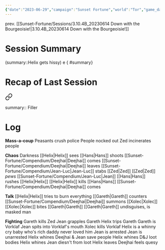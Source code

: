 ```yaml
---
{"date":"2023-06-29","campaign":"Sunset Fortune","world":"Tor","game_date":null,"type":"session","location":"Saltmarsh","characters":["Jean-Luc","Xhang","Deejhai","Zed"],"tags":["session","sf"],"icon":"FasFileLines","dg-publish":true,"permalink":"/sunset-fortune/sessions/3-10-5-20230629-fan-hits-the-narr-ouch/","dgPassFrontmatter":true,"created":"2024-01-27T12:49:29.372+10:30"}
---
```


prev. [[Sunset-Fortune/Sessions/3.10.4B_20230614 Down with the Bourgeoisie!\|3.10.4B_20230614 Down with the Bourgeoisie!]]
# Session Summary
(summary::Helix gets hissy)
e
{ #summary}

# Recap of Last Session

<div class="transclusion internal-embed is-loaded"><a class="markdown-embed-link" href="/sunset-fortune/sessions/3-10-4-b-20230614-down-with-the-bourgeoisie/#summary" aria-label="Open link"><svg xmlns="http://www.w3.org/2000/svg" width="24" height="24" viewBox="0 0 24 24" fill="none" stroke="currentColor" stroke-width="2" stroke-linecap="round" stroke-linejoin="round" class="svg-icon lucide-link"><path d="M10 13a5 5 0 0 0 7.54.54l3-3a5 5 0 0 0-7.07-7.07l-1.72 1.71"></path><path d="M14 11a5 5 0 0 0-7.54-.54l-3 3a5 5 0 0 0 7.07 7.07l1.71-1.71"></path></svg></a><div class="markdown-embed">



summary:: Filler


</div></div>

# Log
**Mass-a-coup**
Peasants crush police
People nocked out
Zed incinerates people

**Chaos**
Darkness
[[Helix\|Helix]] sees
[[Hans\|Hans]] shoots
[[Sunset-Fortune/Compendium/Deejhai\|Deejhai]] comes
[[Sunset-Fortune/Compendium/Deejhai\|Deejhai]] leaves
[[Sunset-Fortune/Compendium/Jean-Luc\|Jean-Luc]] stabs [[Zed\|Zed]]
[[Zed\|Zed]] *pews* [[Sunset-Fortune/Compendium/Jean-Luc\|Jean]]
[[Hans\|Hans]] rushes [[Helix\|Helix]]
[[Helix\|Helix]] kills [[Hans\|Hans]]
[[Sunset-Fortune/Compendium/Deejhai\|Deejhai]] comes

**Talk**
[[Helix\|Helix]] tries to burn everything
[[Gareth\|Gareth]] counters
[[Sunset-Fortune/Compendium/Deejhai\|Deejhai]] summons [[Xolec\|Xolec]]
[[Xolec\|Xolec]] bites [[Gareth\|Gareth]]
[[Gareth\|Gareth]] undisguises, is masked man

**Fighting**
Gareth kills Zed
Jean grapples Gareth
Helix trips Gareth
Gareth is Vorklaf
Jean spits into Vorklaf's mouth
Xolec kills Vorklaf
Helix is a whinny cry baby who's rich daddy never loved him
Jean is arrested
Jean is unarrested
Helix whines
Deejhai & Jean save people
Helix whines
D&J loot bodies
Helix whines
Jean diesn't from loot
Helix leaves
Deejhai feels quesy